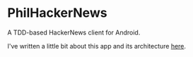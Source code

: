 # PhilHackerNews
A TDD-based HackerNews client for Android.

I've written a little bit about this app and its architecture [here](http://www.philosophicalhacker.com/2015/07/17/making-a-tdd-based-hackernews-client-for-android/).
